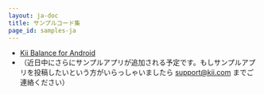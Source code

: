 ```yaml
---
layout: ja-doc
title: サンプルコード集
page_id: samples-ja
---
```

* [Kii Balance for Android](http://documentation.kii.com/jp/kii-balance-for-android)
* （近日中にさらにサンプルアプリが追加される予定です。もしサンプルアプリを投稿したいという方がいらっしゃいましたら support@kii.com までご連絡ください）
